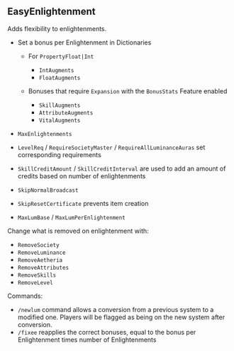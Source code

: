 ﻿## EasyEnlightenment

Adds flexibility to enlightenments.

* Set a bonus per Enlightenment in Dictionaries 
  * For `PropertyFloat|Int`
    * `IntAugments` 
    * `FloatAugments`

  * Bonuses that require `Expansion` with the `BonusStats` Feature enabled
    * `SkillAugments`
    * `AttributeAugments`
    * `VitalAugments`

* `MaxEnlightenments` 
* `LevelReq`  / `RequireSocietyMaster` / `RequireAllLuminanceAuras` set corresponding requirements
* `SkillCreditAmount` / `SkillCreditInterval` are used to add an amount of credits based on number of enlightenments
* `SkipNormalBroadcast` 
* `SkipResetCertificate` prevents item creation
* `MaxLumBase` / `MaxLumPerEnlightenment`

Change what is removed on enlightenment with:

* `RemoveSociety`
* `RemoveLuminance`
* `RemoveAetheria`
* `RemoveAttributes`
* `RemoveSkills`
* `RemoveLevel`



Commands:

* `/newlum` command allows a conversion from a previous system to a modified one.  Players will be flagged as being on the new system after conversion.
* `/fixee` reapplies the correct bonuses, equal to the bonus per Enlightenment times number of Enlightenments

